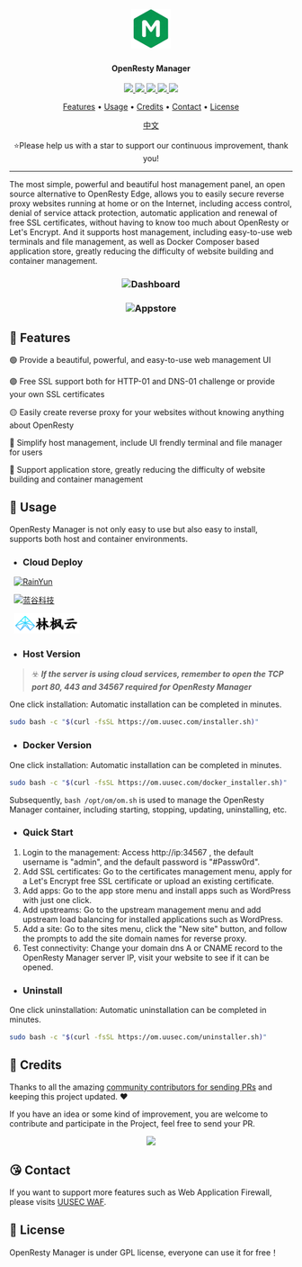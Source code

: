 <h1 align="center">
  <br>
  <img src="https://github.com/Safe3/openresty-manager/blob/main/logo.png" alt="OpenResty Manager" width="70px">
</h1>
<h4 align="center">OpenResty Manager</h4>

<p align="center">
<a href="https://github.com/Safe3/openresty-manager/releases"><img src="https://img.shields.io/github/downloads/Safe3/openresty-manager/total">
<a href="https://github.com/Safe3/openresty-manager/graphs/contributors"><img src="https://img.shields.io/github/contributors-anon/Safe3/openresty-manager">
<a href="https://github.com/Safe3/openresty-manager/releases/"><img src="https://img.shields.io/github/release/Safe3/openresty-manager">
<a href="https://github.com/Safe3/openresty-manager/issues"><img src="https://img.shields.io/github/issues-raw/Safe3/openresty-manager">
<a href="https://github.com/Safe3/openresty-manager/discussions"><img src="https://img.shields.io/github/discussions/Safe3/openresty-manager">
</p>
<p align="center">
  <a href="#dart-features">Features</a> •
  <a href="#rocket-usage">Usage</a> •
  <a href="#gift_heart-credits">Credits</a> •
  <a href="#kissing_heart-contact">Contact</a> •
  <a href="#key-license">License</a>
</p>






<p align="center">
  <a href="https://github.com/Safe3/openresty-manager/blob/main/README_CN.md">中文</a>
  <br/><br/>
  ⭐Please help us with a star to support our continuous improvement, thank you!
</p>




---

The most simple, powerful and beautiful host management panel, an open source alternative to OpenResty Edge, allows you to easily secure reverse proxy websites running at home or on the Internet, including access control, denial of service attack protection, automatic application and renewal of free SSL certificates, without having to know too much about OpenResty or Let's Encrypt. And it supports host management, including easy-to-use web terminals and file management, as well as Docker Composer based application store, greatly reducing the difficulty of website building and container management.

<h3 align="center">
  <img src="https://github.com/Safe3/openresty-manager/blob/main/docs/openresty-manager.png" alt="Dashboard" width="700px">
  <br>
</h3>

<h3 align="center">
  <img src="https://github.com/Safe3/openresty-manager/blob/main/docs/appstore.png" alt="Appstore" width="700px">
  <br>
</h3>


## :dart: Features
:green_circle: Provide a beautiful, powerful, and easy-to-use web management UI

:purple_circle: Free SSL support both for HTTP-01 and DNS-01 challenge or provide your own SSL certificates

:yellow_circle: Easily create reverse proxy for your websites without knowing anything about OpenResty

:red_circle: Simplify host management, include UI frendly terminal and file manager for users

:large_blue_circle: Support application store, greatly reducing the difficulty of website building and container management



## :rocket: Usage

OpenResty Manager is not only easy to use but also easy to install, supports both host and container environments.

- ### Cloud Deploy

&nbsp;&nbsp;<a href="https://app.rainyun.com/apps/rca/store/6202?ref=689306" target="_blank"><img height="42" src="https://rainyun-apps.cn-nb1.rains3.com/materials/deploy-on-rainyun-en.svg" alt="RainYun"></a>

&nbsp;&nbsp;<a href="https://8465.cn/aff/NCKQREHC" target="_blank"><img height="32" src="https://8465.cn/themes/web/www/upload/local665305c838bfb.png" alt="蓝谷科技"></a>

&nbsp;&nbsp;<a href="https://www.dkdun.cn/aff/RXBQPEUU" target="_blank"><img height="36" src="https://raw.githubusercontent.com/Safe3/openresty-manager/refs/heads/main/docs/dkdun.png" alt="林枫云"></a>

- ### Host Version

> :biohazard: ***If the server is using cloud services, remember to open the TCP port 80, 443 and 34567 required for OpenResty Manager***

One click installation: Automatic installation can be completed in minutes.

```bash
sudo bash -c "$(curl -fsSL https://om.uusec.com/installer.sh)"
```

- ### Docker Version

One click installation: Automatic installation can be completed in minutes.

```bash
sudo bash -c "$(curl -fsSL https://om.uusec.com/docker_installer.sh)"
```

Subsequently, `bash /opt/om/om.sh` is used to manage the OpenResty Manager container, including starting, stopping, updating, uninstalling, etc.

- ### Quick Start

1. Login to the management: Access http://ip:34567 , the default username is "admin", and the default password is "#Passw0rd".
2. Add SSL certificates: Go to the certificates management menu, apply for a Let's Encrypt free SSL certificate or upload an existing certificate.
3. Add apps: Go to the app store menu and install apps such as WordPress with just one click.
4. Add upstreams: Go to the upstream management menu and add upstream load balancing for installed applications such as WordPress.
5. Add a site: Go to the sites menu, click the "New site" button, and follow the prompts to add the site domain names for reverse proxy.
6. Test connectivity: Change your domain dns A or CNAME record to the OpenResty Manager server IP, visit your website to see if it can be opened.

- ### Uninstall

One click uninstallation: Automatic uninstallation can be completed in minutes.

```bash
sudo bash -c "$(curl -fsSL https://om.uusec.com/uninstaller.sh)"
```

## :gift_heart: Credits

Thanks to all the amazing [community contributors for sending PRs](https://github.com/Safe3/openresty-manager/graphs/contributors) and keeping this project updated. ❤️

If you have an idea or some kind of improvement, you are welcome to contribute and participate in the Project, feel free to send your PR.

<p align="center">
<a href="https://github.com/Safe3/openresty-manager/graphs/contributors">
  <img src="https://contrib.rocks/image?repo=Safe3/openresty-manager&max=500">
</a>
</p>

## :kissing_heart: Contact

If you want to support more features such as Web Application Firewall, please visits [UUSEC WAF](https://uuwaf.uusec.com/).

## :key: License

OpenResty Manager is under GPL license, everyone can use it for free！


